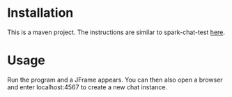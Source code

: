 # Installation

This is a maven project. The instructions are similar to
spark-chat-test [here](https://github.com/jaylenw/cecs343_prj/tree/master/spark-chat-test).

# Usage

Run the program and a JFrame appears. You can then also open a browser
and enter localhost:4567 to create a new chat instance.
